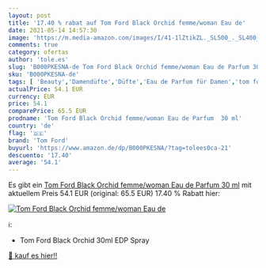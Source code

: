 ```yaml
---
layout: post
title: '17.40 % rabat auf Tom Ford Black Orchid femme/woman Eau de'
date: 2021-05-14 14:57:30
image: 'https://m.media-amazon.com/images/I/41-1lZtikZL._SL500_._SL400_.jpg'
comments: true
category: ofertas
author: 'tole.es'
slug: 'B000PKESNA-de Tom Ford Black Orchid femme/woman Eau de Parfum 30 ml'
sku: 'B000PKESNA-de'
tags: [ 'Beauty','Damendüfte','Düfte','Eau de Parfum für Damen','tom ford', ]
actualPrice: 54.1 EUR
currency: EUR
price: 54.1
comparePrice: 65.5 EUR
prodname: 'Tom Ford Black Orchid femme/woman Eau de Parfum  30 ml'
country: 'de'
flag: '🇩🇪'
brand: 'Tom Ford'
buyurl: 'https://www.amazon.de/dp/B000PKESNA/?tag=tolees0ca-21'
descuento: '17.40'
average: '54.1'
---
```


Es gibt ein [Tom Ford Black Orchid femme/woman Eau de Parfum  30 ml](https://www.amazon.de/dp/B000PKESNA/?tag=tolees0ca-21) mit aktuellem Preis 54.1 EUR (original: 65.5 EUR) 17.40 % Rabatt hier:

[![Tom Ford Black Orchid femme/woman Eau de](https://m.media-amazon.com/images/I/41-1lZtikZL._SL500_._SL400_.jpg)](https://www.amazon.de/dp/B000PKESNA/?tag=tolees0ca-21)

ℹ️:

- Tom Ford Black Orchid 30ml EDP Spray

[🛒 kauf es hier!!](https://www.amazon.de/dp/B000PKESNA/?tag=tolees0ca-21)
